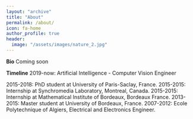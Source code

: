 ```yaml
---
layout: "archive"
title: "About"
permalink: /about/
icon: fa-home
author_profile: true
header:
  image: "/assets/images/nature_2.jpg"
---
```




**Bio**
Coming soon
<!-- I am the Director of AI at Tesla, where I lead the team responsible for all neural networks on the Autopilot. Previously, I was a Research Scientist at OpenAI working on Deep Learning in Computer Vision, Generative Modeling and Reinforcement Learning. I received my PhD from Stanford, where I worked with Fei-Fei Li on Convolutional/Recurrent Neural Network architectures and their applications in Computer Vision, Natural Language Processing and their intersection. Over the course of my PhD I squeezed in two internships at Google where I worked on large-scale feature learning over YouTube videos, and in 2015 I interned at DeepMind and worked on Deep Reinforcement Learning. Together with Fei-Fei, I designed and taught a new Stanford class on Convolutional Neural Networks for Visual Recognition (CS231n). The class was the first Deep Learning course offering at Stanford and has grown from 150 enrolled in 2015 to 330 students in 2016, and 750 students in 2017. -->

<!-- On a side for fun I blog, tweet, and maintain several Deep Learning libraries written in Javascript (e.g. ConvNetJS, RecurrentJS, REINFORCEjs, t-sneJS). I am also sometimes jokingly referred to as the reference human for ImageNet (post :)). I also recently expanded on this with arxiv-sanity.com, which lets you search and sort through ~30,000 Arxiv papers on Machine Learning over the last 3 years in the same pretty format. -->

**Timeline**
2019-now: Artificial Intelligence - Computer Vision Engineer

2015-2018: PhD student at University of Paris-Saclay, France.
2015-2015: Internship at Synchromedia Laboratory, Montreal, Canada.
2015-2015: Internship at Mathematical Institute of Bordeaux, Bordeaux France.
2013-2015: Master student at University of Bordeaux, France.
2007-2012: Ecole Polytechnique of Algiers, Electrical and Electronics Engineer.
